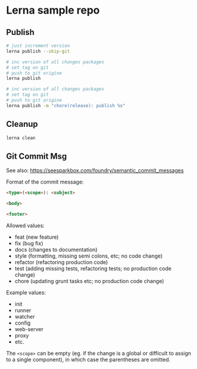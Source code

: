 # Lerna sample repo

## Publish

```bash
# just increment version
lerna publish --skip-git

# inc version of all changes packages
# set tag on git
# push to git origine
lerna publish

# inc version of all changes packages
# set tag on git
# push to git origine
lerna publish -m "chore(release): publish %s"
```

## Cleanup

```bash
lerna clean
```

## Git Commit Msg

See also: https://seesparkbox.com/foundry/semantic_commit_messages

Format of the commit message:

```html
<type>(<scope>): <subject>

<body>

<footer>
```

Allowed <type> values:

* feat (new feature)
* fix (bug fix)
* docs (changes to documentation)
* style (formatting, missing semi colons, etc; no code change)
* refactor (refactoring production code)
* test (adding missing tests, refactoring tests; no production code change)
* chore (updating grunt tasks etc; no production code change)

Example <scope> values:
* init
* runner
* watcher
* config
* web-server
* proxy
* etc.

The ```<scope>``` can be empty (eg. if the change is a global or difficult to assign to a single component), in which case the parentheses are omitted.
